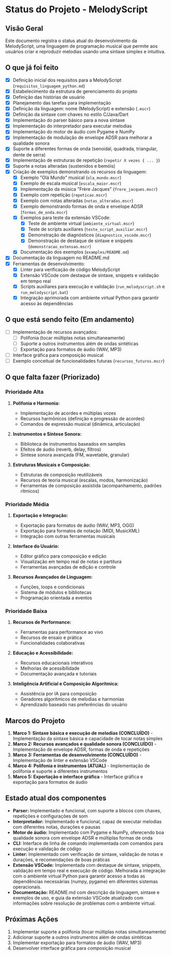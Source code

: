 # Status do Projeto - MelodyScript

## Visão Geral
Este documento registra o status atual do desenvolvimento da MelodyScript, uma linguagem de programação musical que permite aos usuários criar e reproduzir melodias usando uma sintaxe simples e intuitiva.

## O que já foi feito
- [x] Definição inicial dos requisitos para a MelodyScript (`requisitos_linguagem_python.md`)
- [x] Estabelecimento da estrutura de gerenciamento do projeto
- [x] Definição das histórias de usuário
- [x] Planejamento das tarefas para implementação
- [x] Definição da linguagem: nome (MelodyScript) e extensão (`.mscr`)
- [x] Definição da sintaxe com chaves no estilo C/Java/Dart
- [x] Implementação do parser básico para a nova sintaxe
- [x] Implementação do interpretador para executar melodias
- [x] Implementação do motor de áudio com Pygame e NumPy
- [x] Implementação de modulação de envelope ADSR para melhorar a qualidade sonora
- [x] Suporte a diferentes formas de onda (senoidal, quadrada, triangular, dente de serra)
- [x] Implementação de estruturas de repetição (`repetir X vezes { ... }`)
- [x] Suporte a notas alteradas (sustenidos e bemóis)
- [x] Criação de exemplos demonstrando os recursos da linguagem:
  - [x] Exemplo "Olá Mundo" musical (`ola_mundo.mscr`)
  - [x] Exemplo de escala musical (`escala_maior.mscr`)
  - [x] Implementação da música "Frère Jacques" (`frere_jacques.mscr`)
  - [x] Exemplo com repetição (`repeticao.mscr`)
  - [x] Exemplo com notas alteradas (`notas_alteradas.mscr`)
  - [x] Exemplo demonstrando formas de onda e envelope ADSR (`formas_de_onda.mscr`)
  - [x] Exemplos para teste da extensão VSCode:
    - [x] Teste de ambiente virtual (`ambiente_virtual.mscr`)
    - [x] Teste de scripts auxiliares (`teste_script_auxiliar.mscr`) 
    - [x] Demonstração de diagnósticos (`diagnostico_vscode.mscr`)
    - [x] Demonstração de destaque de sintaxe e snippets (`demonstracao_extensao.mscr`)
  - [x] Documentação dos exemplos (`examples/README.md`)
- [x] Documentação da linguagem no README.md
- [x] Ferramentas de desenvolvimento:
  - [x] Linter para verificação de código MelodyScript
  - [x] Extensão VSCode com destaque de sintaxe, snippets e validação em tempo real
  - [x] Scripts auxiliares para execução e validação (`run_melodyscript.sh` e `run_melodyscript.bat`)
  - [x] Integração aprimorada com ambiente virtual Python para garantir acesso às dependências

## O que está sendo feito (Em andamento)
- [ ] Implementação de recursos avançados:
  - [ ] Polifonia (tocar múltiplas notas simultaneamente)
  - [ ] Suporte a outros instrumentos além de ondas sintéticas
  - [ ] Exportação para formatos de áudio (WAV, MP3)
- [ ] Interface gráfica para composição musical
- [ ] Exemplo conceitual de funcionalidades futuras (`recursos_futuros.mscr`)

## O que falta fazer (Priorizado)
### Prioridade Alta
1. **Polifonia e Harmonia:**
   - Implementação de acordes e múltiplas vozes
   - Recursos harmônicos (definição e progressão de acordes)
   - Comandos de expressão musical (dinâmica, articulação)

2. **Instrumentos e Síntese Sonora:**
   - Biblioteca de instrumentos baseados em samples
   - Efeitos de áudio (reverb, delay, filtros)
   - Síntese sonora avançada (FM, wavetable, granular)

3. **Estruturas Musicais e Composição:**
   - Estruturas de composição reutilizáveis
   - Recursos de teoria musical (escalas, modos, harmonização)
   - Ferramentas de composição assistida (acompanhamento, padrões rítmicos)

### Prioridade Média
1. **Exportação e Integração:**
   - Exportação para formatos de áudio (WAV, MP3, OGG)
   - Exportação para formatos de notação (MIDI, MusicXML)
   - Integração com outras ferramentas musicais

2. **Interface do Usuário:**
   - Editor gráfico para composição e edição
   - Visualização em tempo real de notas e partitura
   - Ferramentas avançadas de edição e controle

3. **Recursos Avançados de Linguagem:**
   - Funções, loops e condicionais
   - Sistema de módulos e bibliotecas
   - Programação orientada a eventos

### Prioridade Baixa
1. **Recursos de Performance:**
   - Ferramentas para performance ao vivo
   - Recursos de ensaio e prática
   - Funcionalidades colaborativas

2. **Educação e Acessibilidade:**
   - Recursos educacionais interativos
   - Melhorias de acessibilidade
   - Documentação avançada e tutoriais

3. **Inteligência Artificial e Composição Algorítmica:**
   - Assistência por IA para composição
   - Geradores algorítmicos de melodias e harmonias
   - Aprendizado baseado nas preferências do usuário

## Marcos do Projeto
1. **Marco 1: Sintaxe básica e execução de melodias (CONCLUÍDO)** - Implementação da sintaxe básica e capacidade de tocar notas simples
2. **Marco 2: Recursos avançados e qualidade sonora (CONCLUÍDO)** - Implementação de envelope ADSR, formas de onda e repetições
3. **Marco 3: Ferramentas de desenvolvimento (CONCLUÍDO)** - Implementação de linter e extensão VSCode
4. **Marco 4: Polifonia e instrumentos (ATUAL)** - Implementação de polifonia e suporte a diferentes instrumentos
5. **Marco 5: Exportação e interface gráfica** - Interface gráfica e exportação para formatos de áudio

## Estado atual dos componentes
- **Parser:** Implementado e funcional, com suporte a blocos com chaves, repetições e configurações de som
- **Interpretador:** Implementado e funcional, capaz de executar melodias com diferentes notas, durações e pausas
- **Motor de áudio:** Implementado com Pygame e NumPy, oferecendo boa qualidade sonora com envelope ADSR e múltiplas formas de onda
- **CLI:** Interface de linha de comando implementada com comandos para execução e validação de código
- **Linter:** Implementado com verificação de sintaxe, validação de notas e durações, e recomendações de boas práticas
- **Extensão VSCode:** Implementada com destaque de sintaxe, snippets, validação em tempo real e execução de código. Melhorada a integração com o ambiente virtual Python para garantir acesso a todas as dependências necessárias (numpy, pygame) em diferentes sistemas operacionais.
- **Documentação:** README.md com descrição da linguagem, sintaxe e exemplos de uso, e guia da extensão VSCode atualizado com informações sobre resolução de problemas com o ambiente virtual.

## Próximas Ações
1. Implementar suporte a polifonia (tocar múltiplas notas simultaneamente)
2. Adicionar suporte a outros instrumentos além de ondas sintéticas
3. Implementar exportação para formatos de áudio (WAV, MP3)
4. Desenvolver interface gráfica para composição musical 